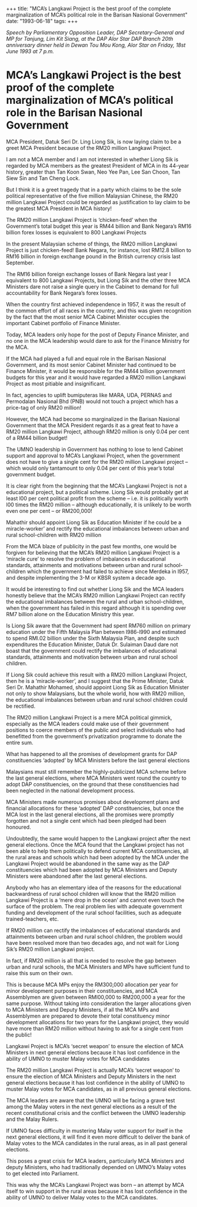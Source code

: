 +++ 
title: "MCA’s Langkawi Project is the best proof of the complete marginalization of MCA’s political role in the Barisan Nasional Government"
date: "1993-06-18"
tags:
+++

_Speech by Parliamentary Opposition Leader, DAP Secretary-General and MP for Tanjung, Lim Kit Siang, at the DAP Alor Star DAP Branch 20th anniversary dinner held in Dewan Tou Mou Kong, Alor Star on Friday, 18st June 1993 at 7 p.m._

# MCA’s Langkawi Project is the best proof of the complete marginalization of MCA’s political role in the Barisan Nasional Government 

MCA President, Datuk Seri Dr. Ling Liong Sik, is now laying claim to be a greet MCA President because of the RM20 million Langkawi Project.</u>

I am not a MCA member and I am not interested in whether Liong Sik is regarded by MCA members as the greatest President of MCA in its 44-year history, greater than Tan Koon Swan, Neo Yee Pan, Lee San Choon, Tan Siew Sin and Tan Cheng Lock.

But I think it is a greet tragedy that in a party which claims to be the sole political representative of the five million Malaysian Chinese, the RM20 million Langkawi Project could be regarded as justification to lay claim to be the greatest MCA President in MCA history!

The RM20 million Langkawi Project is ‘chicken-feed’ when the Government’s total budget this year is RM44 billion and Bank Negara’s RM16 billion forex losses is equivalent to 800 Langkawi Projects

In the present Malaysian scheme of things, the RM20 million Langkawi Project is just chicken-feed! Bank Negara, for instance, lost RM12.8 billion to RM16 billion in foreign exchange pound in the British currency crisis last September.

The RM16 billion foreign exchange losses of Bank Negara last year I equivalent to 800 Langkawi Projects, but Liong Sik and the other three MCA Ministers dare not raise a single query in the Cabinet to demand for full accountability for Bank Negara’s forex losses.

When the country first achieved independence in 1957, it was the result of the common effort of all races in the country, and this was given recognition by the fact that the most senior MCA Cabinet Minister occupies the important Cabinet portfolio of Finance Minister.

Today, MCA leaders only hope for the post of Deputy Finance Minister, and no one in the MCA leadership would dare to ask for the Finance Ministry for the MCA.

If the MCA had played a full and equal role in the Barisan Nasional Government, and its most senior Cabinet Minister had continued to be Finance Minister, it would be responsible for the RM44 billion government budgets for this year and it would have regarded a RM20 million Langkawi Project as most pitiable and insignificant.

In fact, agencies to uplift bumiputeras like MARA, UDA, PERNAS and Permodalan Nasional Bhd (PNB) would not touch a project which has a price-tag of only RM20 million!

However, the MCA had become so marginalized in the Barisan Nasional Government that the MCA President regards it as a great feat to have a RM20 million Langkawi Project, although RM20 million is only 0.04 per cent of a RM44 billion budget!

The UMNO leadership in Government has nothing to lose to lend Cabinet support and approval to MCA’s Langkawi Project, when the government does not have to give a single cent for the RM20 million Langkawi project – which would only tantamount to only 0.04 per cent of this year’s total government budget. 

It is clear right from the beginning that the MCA’s Langkawi Project is not a educational project, but a political scheme. Liong Sik would probably get at least l00 per cent political profit from the scheme – i.e. it is politically worth l00 times the RM20 million – although educationally, it is unlikely to be worth even one per cent – or RM200,000! 

Mahathir should appoint Liong Sik as Education Minister if he could be a miracle-worker’ and rectify the educational imbalances between urban and rural school-children with RM20 million			  

From the MCA blaze of publicity in the past few months, one would be forgiven for believing that the MCA’s RM20 million Langkawi Project is a ‘miracle cure’ to resolve the problem of imbalances in educational standards, attainments and motivations between urban and rural school-children which the government had failed to achieve since Merdeka in l957, and despite implementing the 3-M or KBSR system a decade ago. 

It would be interesting to find out whether Liong Sik and the MCA leaders honestly believe that the MCA’s RM20 million Langkawi Project can rectify the educational imbalances between the rural and urban school-children, when the government has failed in this regard although it is spending over RM7 billion alone on the Education Ministry this year.

Is Liong Sik aware that the Government had spent RM760 million on primary education under the Fifth Malaysia Plan between l986-l990 and estimated to spend RMl.02 billion under the Sixth Malaysia Plan, and despite such expenditures the Education Minister, Datuk Dr. Sulaiman Daud dare not boast that the government could rectify the imbalances of educational standards, attainments and motivation between urban and rural school children. 

If Liong Sik could achieve this result with a RM20 million Langkawi Project, then he is a ‘miracle-worker’, and I suggest that the Prime Minister, Datuk Seri Dr. Mahathir Mohamed, should appoint Liong Sik as Education Minister not only to show Malaysians, but the whole world, how with RM20 million, the educational imbalances between urban and rural school children could be rectified.

The RM20 million Langkawi Project is a mere MCA political gimmick, especially as the MCA leaders could make use of their government positions to coerce members of the public and select individuals who had benefitted from the government’s privatization programme to donate the entire sum.

What has happened to all the promises of development grants for DAP constituencies ‘adopted’ by MCA Ministers before the last general elections

Malaysians must still remember the highly-publicized MCA scheme before the last general elections, where MCA Ministers went round the country to adopt DAP constituencies, on the ground that these constituencies had been neglected in the national development process. 

MCA Ministers made numerous promises about development plans and financial allocations for these ‘adopted’ DAP constituencies, but once the MCA lost in the last general elections, all the promises were promptly forgotten and not a single cent which had been pledged had been honoured. 

Undoubtedly, the same would happen to the Langkawi project after the next general elections. Once the MCA found that the Langkawi project has not been able to help them politically to defend current MCA constituencies, all the rural areas and schools which had been adopted by the MCA under the Langkawi Project would be abandoned in the same way as the DAP constituencies which had been adopted by MCA Ministers and Deputy Ministers were abandoned after the last general elections. 

Anybody who has an elementary idea of the reasons for the educational backwardness of rural school children will know that the RM20 million Langkawi Project is a ‘mere drop in the ocean’ and cannot even touch the surface of the problem. The real problem lies with adequate government funding and development of the rural school facilities, such as adequate trained-teachers, etc.

If RM20 million can rectify the imbalances of educational standards and attainments between urban and rural school children, the problem would have been resolved more than two decades ago, and not wait for Liong Sik’s RM20 million Langkawi project. 

In fact, if RM20 million is all that is needed to resolve the gap between urban and rural schools, the MCA Ministers and MPs have sufficient fund to raise this sum on their own.

This is because MCA MPs enjoy the RM300,000 allocation per year for minor development purposes in their constituencies, and MCA Assemblymen are given between RMl00,000 to RM200,000 a year for the same purpose. Without taking into consideration the larger allocations given to MCA Ministers and Deputy Ministers, if all the MCA MPs and Assemblymen are prepared to devote their total constituency minor development allocations for two years for the Langkawi project, they would have more than RM20 million without having to ask for a single cent from the public! 

Langkawi Project is MCA’s ‘secret weapon’ to ensure the election of MCA Ministers in next general elections because it has lost confidence in the ability of UMNO to muster Malay votes for MCA candidates


The RM20 million Langkawi Project is actually MCA’s ‘secret weapon’ to ensure the election of MCA Ministers and Deputy Ministers in the next general elections because it has lost confidence in the ability of UMNO to muster Malay votes for MCA candidates, as in all previous general elections. 

The MCA leaders are aware that the UMNO will be facing a grave test among the Malay voters in the next general elections as a result of the recent constitutional crisis and the conflict between the UMNO leadership and the Malay Rulers.

If UMNO faces difficulty in mustering Malay voter support for itself in the next general elections, it will find it even more difficult to deliver the bank of Malay votes to the MCA candidates in the rural areas, as in all past general elections.

This poses a great crisis for MCA leaders, particularly MCA Ministers and deputy Ministers, who had traditionally depended on UMNO’s Malay votes to get elected into Parliament.

This was why the MCA’s Langkawi Project was born – an attempt by MCA itself to win support in the rural areas because it has lost confidence in the ability of UMNO to deliver Malay votes to the MCA candidates.
 

